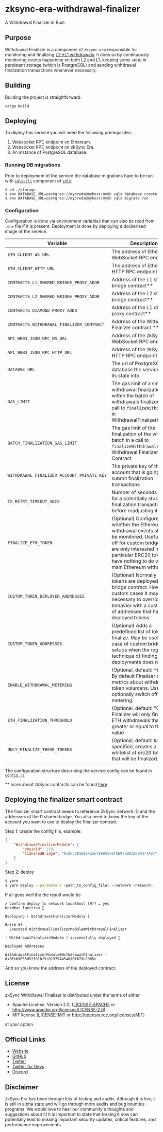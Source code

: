 # zksync-era-withdrawal-finalizer

A Withdrawal Finalizer in Rust.

## Purpose

Withdrawal Finalizer is a component of `zksync-era` responsible for monitoring and finalizing [L2->L1 withdrawals](https://github.com/matter-labs/zksync-era/blob/main/docs/advanced/03_withdrawals.md). It does so by continuously monitoring events happening on both L2 and L1, keeping some state in persistent storage (which is PostgreSQL) and sending withdrawal finalization transactions whenever necessary.

## Building

Building the project is straightforward:

```
cargo build
```

## Deploying

To deploy this service you will need the following prerequisites:

1. Websocket RPC endpoint on Ethereum.
2. Websocket RPC endpoint on zkSync Era.
3. An instance of PostgreSQL database.

### Running DB migrations

Prior to deployment of the service the database migrations have to be run with [`sqlx-cli`](https://github.com/launchbadge/sqlx/tree/main/sqlx-cli) component of [`sqlx`](https://github.com/launchbadge/sqlx):

```
$ cd ./storage
$ env DATABASE_URL=postgres://mycreds@myhost/mydb sqlx database create
$ env DATABASE_URL=postgres://mycreds@myhost/mydb sqlx migrate run
```
### Configuration

Configuration is done via environment variables that can also be read from `.env` file if it is present. 
Deployment is done by deploying a dockerized image of the service.

| Variable | Description |
| -------- | ----------- |
| `ETH_CLIENT_WS_URL` | The address of Ethereum WebSocket RPC endpoint |
| `ETH_CLIENT_HTTP_URL` | The address of Ethereum HTTP RPC endpoint |
| `CONTRACTS_L1_SHARED_BRIDGE_PROXY_ADDR` | Address of the L1 shared bridge contract** |
| `CONTRACTS_L2_SHARED_BRIDGE_PROXY_ADDR` | Address of the L2 shared bridge contract** |
| `CONTRACTS_DIAMOND_PROXY_ADDR` | Address of the L1 diamond proxy contract** |
| `CONTRACTS_WITHDRAWAL_FINALIZER_CONTRACT` | Address of the Withdrawal Finalizer contract ** |
| `API_WEB3_JSON_RPC_WS_URL` | Address of the zkSync Era WebSocket RPC endpoint |
| `API_WEB3_JSON_RPC_HTTP_URL` | Address of the zkSync Era HTTP RPC endpoint |
| `DATABSE_URL` | The url of PostgreSQL database the service stores its state into |
| `GAS_LIMIT` | The gas limit of a single withdrawal finalization within the batch of withdrawals finalized in a call to `finalizeWithdrawals` in WithdrawalFinalizerContract |
| `BATCH_FINALIZATION_GAS_LIMIT` | The gas limit of the finalization of the whole batch in a call to `finalizeWithdrawals` in Withdrawal Finalizer Contract |
| `WITHDRAWAL_FINALIZER_ACCOUNT_PRIVATE_KEY` | The private key of the account that is going to be submit finalization transactions |
| `TX_RETRY_TIMEOUT_SECS` | Number of seconds to wait for a potentially stuck finalization transaction before readjusting its fees |
| `FINALIZE_ETH_TOKEN` | (Optional) Configure, whether the Ethereum withdrawal events should be monitored. Useful to turn off for custom bridges that are only interested in a particular ERC20 token and have nothing to do with main Ethereum withdrawals |
| `CUSTOM_TOKEN_DEPLOYER_ADDRESSES` | (Optional) Normally ERC20 tokens are deployed by the bridge contract. However, in custom cases it may be necessary to override that behavior with a custom set of addresses that have deployed tokens |
| `CUSTOM_TOKEN_ADDRESSES` | (Optional) Adds a predefined list of tokens to finalize. May be useful in case of custom bridge setups when the regular technique of finding token deployments does not work. |
| `ENABLE_WITHDRAWAL_METERING` | (Optional, default: `"true"`) By default Finalizer collects metrics about withdrawn token volumens. Users may optionally switch off this metering. |
| `ETH_FINALIZATION_THRESHOLD`| (Optional, default: "0") Finalizer will only finalize ETH withdrawals that are greater or equal to this value |
| `ONLY_FINALIZE_THESE_TOKENS` | (Optional, default: `None`) If specified, creates a whitelist of erc20 tokens that will be finalized.

The configuration structure describing the service config can be found in [`config.rs`](https://github.com/matter-labs/zksync-withdrawal-finalizer/blob/main/bin/withdrawal-finalizer/src/config.rs)

** more about zkSync contracts can be found [here](https://github.com/matter-labs/era-contracts/blob/main/docs/Overview.md)

## Deploying the finalizer smart contract

The finalizer smart contract needs to reference ZkSync network ID and the addresses of the l1 shared bridge.
You also need to know the key of the account you want to use to deploy the finalizer contract.

Step 1: create the config file, example:

```json
{
    "WithdrawalFinalizerModule": {
        "chainId": 270,
        "l1SharedBridge": "0xbFc201b08F2a670B935F0f6E97d2032d95477A07"
    }
}
```

Step 2: deploy
```sh
$ yarn
$ yarn deploy --parameters <path_to_config_file> --network <network>
```

If all goes well the the result would be

```
✔ Confirm deploy to network localhost (9)? … yes
Hardhat Ignition 🚀

Deploying [ WithdrawalFinalizerModule ]

Batch #1
  Executed WithdrawalFinalizerModule#WithdrawalFinalizer

[ WithdrawalFinalizerModule ] successfully deployed 🚀

Deployed Addresses

WithdrawalFinalizerModule#WithdrawalFinalizer - 0xBEeb9F55d523918f9cD2979A454610f673c2885e
```

And so you know the address of the deployed contract.


## License

zkSync Withdrawal Finalizer is distributed under the terms of either

- Apache License, Version 2.0, ([LICENSE-APACHE](LICENSE-APACHE) or <http://www.apache.org/licenses/LICENSE-2.0>)
- MIT license ([LICENSE-MIT](LICENSE-MIT) or <http://opensource.org/licenses/MIT>)

at your option.

## Official Links

- [Website](https://zksync.io/)
- [GitHub](https://github.com/matter-labs)
- [Twitter](https://twitter.com/zksync)
- [Twitter for Devs](https://twitter.com/zkSyncDevs)
- [Discord](https://discord.gg/nMaPGrDDwk)

## Disclaimer

zkSync Era has been through lots of testing and audits. Although it is live, it is still in alpha state and will go
through more audits and bug bounties programs. We would love to hear our community's thoughts and suggestions about it!
It is important to state that forking it now can potentially lead to missing important security updates, critical
features, and performance improvements.
